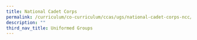```yaml
---
title: National Cadet Corps
permalink: /curriculum/co-curriculum/ccas/ugs/national-cadet-corps-ncc/
description: ""
third_nav_title: Uniformed Groups
---
```

